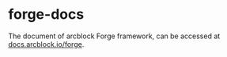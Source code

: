 # forge-docs

The document of arcblock Forge framework, can be accessed at [docs.arcblock.io/forge](http://docs.arcblock.io/forge).
